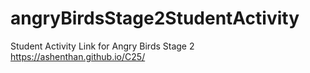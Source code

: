 # angryBirdsStage2StudentActivity
Student Activity Link for Angry Birds Stage 2
 https://ashenthan.github.io/C25/

